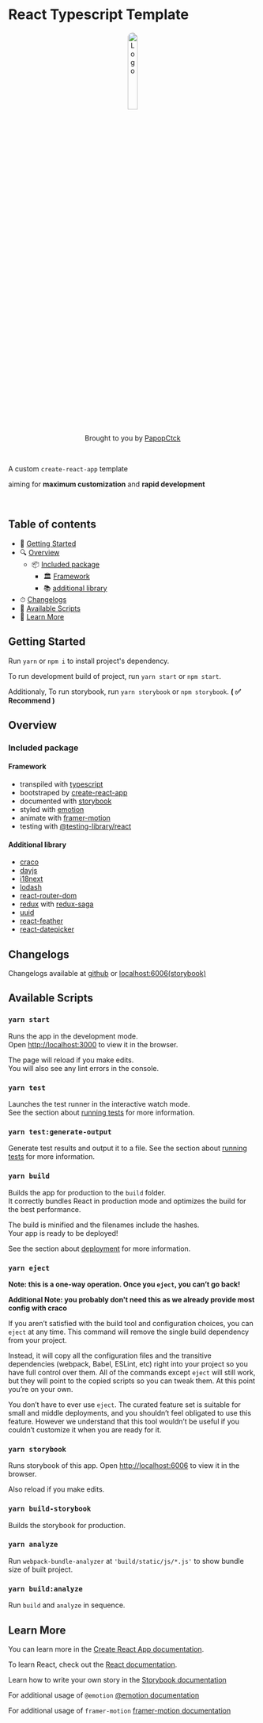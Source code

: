 <h1>
 React Typescript Template
</h1>

<div align="center"><img alt="Logo" style="border-radius:50%" src="https://avatars.githubusercontent.com/u/10653386?v=4" width="20%" /></div>
<br/>
<p align="center">Brought to you by <a href="https://github.com/PapopCtck">PapopCtck</a></p>
<br/>
<p >A custom <code>create-react-app</code> template</p>
<p >aiming for <strong>maximum customization</strong> and <strong>rapid development</strong></p>


<br/>

## Table of contents

- 🚀 [Getting Started](#getting-started)
- 🔍 [Overview](#overview)
  - 📦 [Included package](#included-package)
    - 🏛 [Framework](#framework)
    - 📚 [additional library](#additional-library)
- ⏱ [Changelogs](#changelogs)
- 📒 [Available Scripts](#available-scripts)
- 📖 [Learn More](#learn-more)

## Getting Started

Run `yarn` or `npm i` to install project's dependency. 

To run development build of project, run `yarn start` or `npm start`.

Additionaly, To run storybook, run `yarn storybook` or `npm storybook`. **( ✅ Recommend )**

## Overview

### Included package

#### Framework
 - transpiled with [typescript](https://www.typescriptlang.org/docs/)
 - bootstraped by [create-react-app](https://facebook.github.io/create-react-app/docs/getting-started)
 - documented with [storybook](https://storybook.js.org/docs/react/get-started/introduction)
 - styled with [emotion](https://emotion.sh/docs/introduction)
 - animate with [framer-motion](https://www.framer.com/api/motion/)
 - testing with [@testing-library/react](https://testing-library.com/docs/react-testing-library/intro/)

#### Additional library

- [craco](https://github.com/gsoft-inc/craco)
- [dayjs](https://day.js.org/)
- [i18next](https://www.i18next.com/)
- [lodash](https://lodash.com/docs/4.17.15)
- [react-router-dom](https://reactrouter.com/web/guides/quick-start)
- [redux](https://react-redux.js.org/) with [redux-saga](https://redux-saga.js.org/)
- [uuid](https://github.com/uuidjs/uuid#readme)
- [react-feather](https://feathericons.com/)
- [react-datepicker](https://reactdatepicker.com/)

## Changelogs

Changelogs available at [github](https://github.com/PapopCtck/React-template/releases) or [localhost:6006(storybook)](http://localhost:6006/?path=/story/documentation-changelog--page)

## Available Scripts

### `yarn start`

Runs the app in the development mode.\
Open [http://localhost:3000](http://localhost:3000) to view it in the browser.

The page will reload if you make edits.\
You will also see any lint errors in the console.

### `yarn test`

Launches the test runner in the interactive watch mode.\
See the section about [running tests](https://facebook.github.io/create-react-app/docs/running-tests) for more information.

### `yarn test:generate-output`

Generate test results and output it to a file.
See the section about [running tests](https://facebook.github.io/create-react-app/docs/running-tests) for more information.

### `yarn build`

Builds the app for production to the `build` folder.\
It correctly bundles React in production mode and optimizes the build for the best performance.

The build is minified and the filenames include the hashes.\
Your app is ready to be deployed!

See the section about [deployment](https://facebook.github.io/create-react-app/docs/deployment) for more information.

### `yarn eject`

**Note: this is a one-way operation. Once you `eject`, you can’t go back!**

**Additional Note: you probably don't need this as we already provide most config with craco**

If you aren’t satisfied with the build tool and configuration choices, you can `eject` at any time. This command will remove the single build dependency from your project.

Instead, it will copy all the configuration files and the transitive dependencies (webpack, Babel, ESLint, etc) right into your project so you have full control over them. All of the commands except `eject` will still work, but they will point to the copied scripts so you can tweak them. At this point you’re on your own.

You don’t have to ever use `eject`. The curated feature set is suitable for small and middle deployments, and you shouldn’t feel obligated to use this feature. However we understand that this tool wouldn’t be useful if you couldn’t customize it when you are ready for it.

### `yarn storybook`

Runs storybook of this app.
Open [http://localhost:6006](http://localhost:6006) to view it in the browser.

Also reload if you make edits.

### `yarn build-storybook`

Builds the storybook for production.

### `yarn analyze`

Run `webpack-bundle-analyzer` at `'build/static/js/*.js'` to show bundle size of built project.

### `yarn build:analyze`

Run `build` and `analyze` in sequence.


## Learn More

You can learn more in the [Create React App documentation](https://facebook.github.io/create-react-app/docs/getting-started).

To learn React, check out the [React documentation](https://reactjs.org/).

Learn how to write your own story in the [Storybook documentation](https://storybook.js.org/docs/react/get-started/introduction)

For additional usage of `@emotion` [@emotion documentation](https://emotion.sh/docs/introduction)

For additional usage of `framer-motion` [framer-motion documentation](https://www.framer.com/api/motion/)